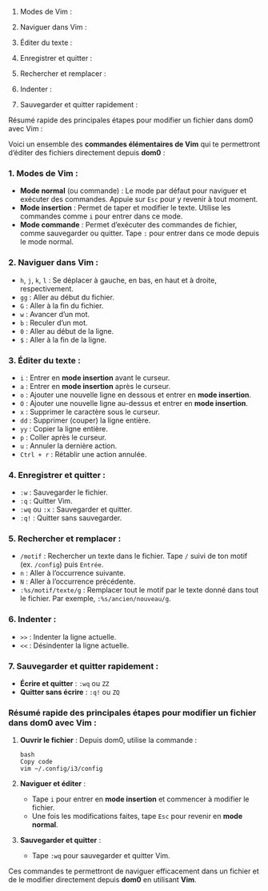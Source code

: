 1. Modes de Vim :

2. Naviguer dans Vim :

3. Éditer du texte :

4. Enregistrer et quitter :

5. Rechercher et remplacer :

6. Indenter :

7. Sauvegarder et quitter rapidement :

Résumé rapide des principales étapes pour modifier un fichier dans dom0 avec Vim :

Voici un ensemble des **commandes élémentaires de Vim** qui te permettront d’éditer des fichiers directement depuis **dom0** :

### 1. **Modes de Vim** :

- **Mode normal** (ou commande) : Le mode par défaut pour naviguer et exécuter des commandes. Appuie sur `Esc` pour y revenir à tout moment.
- **Mode insertion** : Permet de taper et modifier le texte. Utilise les commandes comme `i` pour entrer dans ce mode.
- **Mode commande** : Permet d’exécuter des commandes de fichier, comme sauvegarder ou quitter. Tape `:` pour entrer dans ce mode depuis le mode normal.

### 2. **Naviguer dans Vim** :

- `h`, `j`, `k`, `l` : Se déplacer à gauche, en bas, en haut et à droite, respectivement.
- `gg` : Aller au début du fichier.
- `G` : Aller à la fin du fichier.
- `w` : Avancer d’un mot.
- `b` : Reculer d’un mot.
- `0` : Aller au début de la ligne.
- `$` : Aller à la fin de la ligne.

### 3. **Éditer du texte** :

- `i` : Entrer en **mode insertion** avant le curseur.
- `a` : Entrer en **mode insertion** après le curseur.
- `o` : Ajouter une nouvelle ligne en dessous et entrer en **mode insertion**.
- `O` : Ajouter une nouvelle ligne au-dessus et entrer en **mode insertion**.
- `x` : Supprimer le caractère sous le curseur.
- `dd` : Supprimer (couper) la ligne entière.
- `yy` : Copier la ligne entière.
- `p` : Coller après le curseur.
- `u` : Annuler la dernière action.
- `Ctrl + r` : Rétablir une action annulée.

### 4. **Enregistrer et quitter** :

- `:w` : Sauvegarder le fichier.
- `:q` : Quitter Vim.
- `:wq` ou `:x` : Sauvegarder et quitter.
- `:q!` : Quitter sans sauvegarder.

### 5. **Rechercher et remplacer** :

- `/motif` : Rechercher un texte dans le fichier. Tape `/` suivi de ton motif (ex. `/config`) puis `Entrée`.
- `n` : Aller à l’occurrence suivante.
- `N` : Aller à l’occurrence précédente.
- `:%s/motif/texte/g` : Remplacer tout le motif par le texte donné dans tout le fichier. Par exemple, `:%s/ancien/nouveau/g`.

### 6. **Indenter** :

- `>>` : Indenter la ligne actuelle.
- `<<` : Désindenter la ligne actuelle.

### 7. **Sauvegarder et quitter rapidement** :

- **Écrire et quitter** : `:wq` ou `ZZ`
- **Quitter sans écrire** : `:q!` ou `ZQ`

### Résumé rapide des principales étapes pour modifier un fichier dans dom0 avec Vim :

1. **Ouvrir le fichier** : Depuis dom0, utilise la commande :
    
    ```Shell
    bash
    Copy code
    vim ~/.config/i3/config
    
    ```
    
2. **Naviguer et éditer** :
    - Tape `i` pour entrer en **mode insertion** et commencer à modifier le fichier.
    - Une fois les modifications faites, tape `Esc` pour revenir en **mode normal**.
3. **Sauvegarder et quitter** :
    - Tape `:wq` pour sauvegarder et quitter Vim.

Ces commandes te permettront de naviguer efficacement dans un fichier et de le modifier directement depuis **dom0** en utilisant **Vim**.